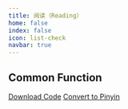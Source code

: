 ```yaml
---
title: 阅读（Reading）
home: false
index: false
icon: list-check
navbar: true
---
```


## Common Function
[Download Code](/chinese/reading/xiyouji/scripts/download.py)
[Convert to Pinyin](/chinese/reading/xiyouji/scripts/text2md.py)
